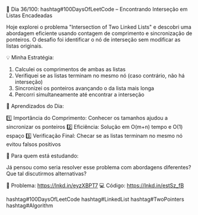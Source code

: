 🚀 Dia 36/100: hashtag#100DaysOfLeetCode – Encontrando Interseção em Listas Encadeadas

Hoje explorei o problema "Intersection of Two Linked Lists" e descobri uma abordagem eficiente usando contagem de comprimento e sincronização de ponteiros. O desafio foi identificar o nó de interseção sem modificar as listas originais.

💡 Minha Estratégia:

1. Calculei os comprimentos de ambas as listas
2. Verifiquei se as listas terminam no mesmo nó (caso contrário, não há interseção)
3. Sincronizei os ponteiros avançando o da lista mais longa
4. Percorri simultaneamente até encontrar a interseção

🌟 Aprendizados do Dia:

1️⃣ Importância do Comprimento: Conhecer os tamanhos ajudou a sincronizar os ponteiros
2️⃣ Eficiência: Solução em O(m+n) tempo e O(1) espaço
3️⃣ Verificação Final: Checar se as listas terminam no mesmo nó evitou falsos positivos

📌 Para quem está estudando:

Já pensou como seria resolver esse problema com abordagens diferentes? Que tal discutirmos alternativas?

🔗 Problema: https://lnkd.in/eyzXBPT7
💻 Código: https://lnkd.in/estSz_fB

hashtag#100DaysOfLeetCode hashtag#LinkedList hashtag#TwoPointers hashtag#Algorithm
